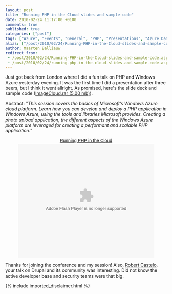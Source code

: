 ```yaml
---
layout: post
title: "Running PHP in the Cloud slides and sample code"
date: 2010-02-24 11:17:00 +0100
comments: true
published: true
categories: ["post"]
tags: ["Azure", "Events", "General", "PHP", "Presentations", "Azure Database"]
alias: ["/post/2010/02/24/Running-PHP-in-the-Cloud-slides-and-sample-code.aspx", "/post/2010/02/24/running-php-in-the-cloud-slides-and-sample-code.aspx"]
author: Maarten Balliauw
redirect_from:
 - /post/2010/02/24/Running-PHP-in-the-Cloud-slides-and-sample-code.aspx
 - /post/2010/02/24/running-php-in-the-cloud-slides-and-sample-code.aspx
---
```

<p>Just got back from London where I did a fun talk on PHP and Windows Azure yesterday evening. It was the first time I did a presentation after three beers, but I think it went allright. As promised, here's the slide deck and sample code (<a href="/files/2010/2/ImageCloud.rar">ImageCloud.rar (5.00 mb)</a>).</p>

<p>Abstract: "<em>This session covers the basics of Microsoft&rsquo;s Windows Azure cloud platform. Learn how you can develop and deploy a PHP application in Windows Azure, using the tools and libraries Microsoft provides. Creating a photo upload application, the different aspects of the Windows Azure platform are leveraged for creating a performant and scalable PHP application.</em>"</p>

<div style="width:100%;text-align:center;" id="__ss_3263396"><a style="font:14px Helvetica,Arial,Sans-serif;display:block;margin:12px 0 3px 0;text-decoration:underline;" href="http://www.slideshare.net/maartenba/running-php-in-the-cloud" title="Running PHP in the Cloud">Running PHP in the Cloud</a><object style="margin:0px" width="425" height="355"><param name="movie" value="http://static.slidesharecdn.com/swf/ssplayer2.swf?doc=runningphpinthecloud-100224041543-phpapp02&stripped_title=running-php-in-the-cloud" /><param name="allowFullScreen" value="true"/><param name="allowScriptAccess" value="always"/><embed src="http://static.slidesharecdn.com/swf/ssplayer2.swf?doc=runningphpinthecloud-100224041543-phpapp02&stripped_title=running-php-in-the-cloud" type="application/x-shockwave-flash" allowscriptaccess="always" allowfullscreen="true" width="425" height="355"></embed></object></div>

<p>Thanks for joining the conference and my session! Also, <a href="http://www.codepositive.com/">Robert Castelo</a>, your talk on Drupal and its community was interesting. Did not know the active developer base and security teams were that big.</p>
{% include imported_disclaimer.html %}
